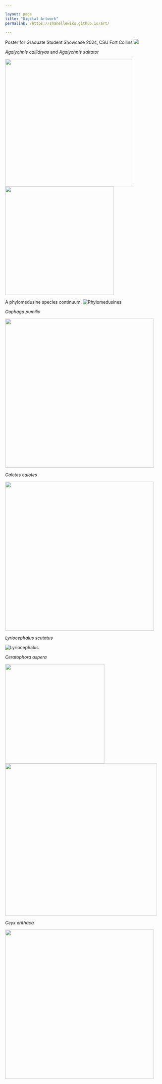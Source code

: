 ```yaml
---

layout: page
title: "Digital Artwork"
permalink: /https://shanellewiks.github.io/art/

---
```


Poster for Graduate Student Showcase 2024, CSU Fort Collins
<img src="/assets/SciArt/WHC_poster_Wikramanayake.png">  

_Agalychnis callidryas_ and _Agalychnis saltator_

<img src="/assets/Art/RETF.jpg"  width="410" height="410">  <img src="/assets/Art/Saltator.jpg"  width="350" height="350">

A phylomedusine species continuum.
![Phylomedusines](/assets/Art/Phylomedusines.png)

_Oophaga pumilio_

<img src="/assets/Art/Pumilio.png"  width="480" height="480">

_Calotes calotes_

<img src="/assets/Art/Calotes.jpg"  width="480" height="480">

_Lyriocephalus scutatus_

![Lyriocephalus](/assets/Art/Lscutatus.png)

_Ceratophora aspera_

<img src="/assets/Art/Aspera_face.png"  width="320" height="320"> <img src="/assets/Art/Aspera_face_side.png"  width="490" height="490">

_Ceyx erithaca_

<img src="/assets/Art/DwarfKingfisher.jpg"  width="480" height="480">



